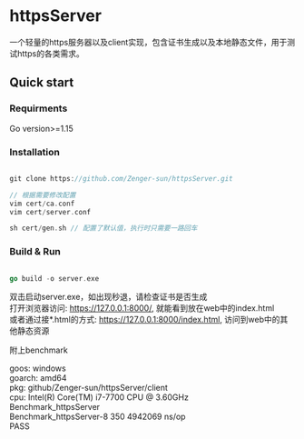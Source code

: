 # httpsServer

一个轻量的https服务器以及client实现，包含证书生成以及本地静态文件，用于测试https的各类需求。

## Quick start

### Requirments
Go version>=1.15

### Installation
```go

git clone https://github.com/Zenger-sun/httpsServer.git

// 根据需要修改配置 
vim cert/ca.conf
vim cert/server.conf

sh cert/gen.sh // 配置了默认值，执行时只需要一路回车
```

### Build & Run

```go

go build -o server.exe
```

双击启动server.exe，如出现秒退，请检查证书是否生成  
打开浏览器访问: https://127.0.0.1:8000/, 就能看到放在web中的index.html  
或者通过接\*.html的方式: https://127.0.0.1:8000/index.html, 访问到web中的其他静态资源

附上benchmark

goos: windows  
goarch: amd64  
pkg: github/Zenger-sun/httpsServer/client  
cpu: Intel(R) Core(TM) i7-7700 CPU @ 3.60GHz  
Benchmark_httpsServer  
Benchmark_httpsServer-8   	     350	   4942069 ns/op  
PASS  